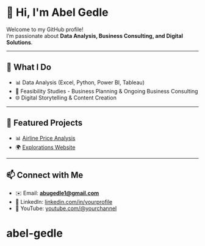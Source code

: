 # 👋 Hi, I'm Abel Gedle  

Welcome to my GitHub profile!  
I’m passionate about **Data Analysis, Business Consulting, and Digital Solutions**.  

---

## 🚀 What I Do
- 📊 Data Analysis (Excel, Python, Power BI, Tableau)  
- 💼 Feasibility Studies - Business Planning & Ongoing Business Consulting   
- 🌐 Digital Storytelling & Content Creation  

---

## 📂 Featured Projects
- 📊 [Airline Price Analysis](https://github.com/abelgedle/airline-analysis)  
- 🌍 [Explorations Website](https://abelugandaexplorations.wordpress.com)  

---

## 📫 Connect with Me
- ✉️ Email: **abugedle1@gmail.com**  
- 🔗 LinkedIn: [linkedin.com/in/yourprofile](https://linkedin.com/in/yourprofile)  
- 🎥 YouTube: [youtube.com/@yourchannel](https://youtube.com/@yourchannel)  
# abel-gedle
